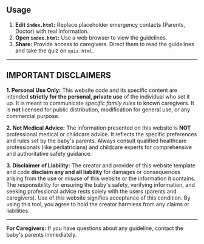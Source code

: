 
## Usage

1.  **Edit `index.html`:** Replace placeholder emergency contacts (Parents, Doctor) with real information.
2.  **Open `index.html`:** Use a web browser to view the guidelines.
3.  **Share:** Provide access to caregivers. Direct them to read the guidelines and take the quiz on `quiz.html`.

---

## **IMPORTANT DISCLAIMERS**

**1. Personal Use Only:**
This website code and its specific content are intended **strictly for the personal, private use** of the individual who set it up. It is meant to communicate *specific family rules* to known caregivers. It is **not** licensed for public distribution, modification for general use, or any commercial purpose.

**2. Not Medical Advice:**
The information presented on this website is **NOT** professional medical or childcare advice. It reflects the specific preferences and rules set by the baby's parents. Always consult qualified healthcare professionals (like pediatricians) and childcare experts for comprehensive and authoritative safety guidance.

**3. Disclaimer of Liability:**
The creator and provider of this website template and code **disclaim any and all liability** for damages or consequences arising from the use or misuse of this website or the information it contains. The responsibility for ensuring the baby's safety, verifying information, and seeking professional advice rests solely with the users (parents and caregivers). Use of this website signifies acceptance of this condition. By using this tool, you agree to hold the creator harmless from any claims or liabilities.

---

**For Caregivers:** If you have questions about any guideline, contact the baby's parents immediately.